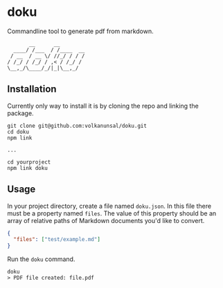 # doku

Commandline tool to generate pdf from markdown.

```
       __      __
  ____/ /___  / /____  __
 / __  / __ \/ //_/ / / /
/ /_/ / /_/ / ,< / /_/ /
\__,_/\____/_/|_|\__,_/

```

## Installation

Currently only way to install it is by cloning the repo and linking the package.

```
git clone git@github.com:volkanunsal/doku.git
cd doku
npm link

...

cd yourproject
npm link doku
```

## Usage

In your project directory, create a file named `doku.json`. In this file there must be a property named `files`. The value of this property should be an array of relative paths of Markdown documents you'd like to convert.

```json
{
  "files": ["test/example.md"]
}
```

Run the `doku` command.

```
doku
> PDF file created: file.pdf
```
